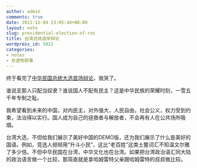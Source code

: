 ```yaml
---
author: admin
comments: true
date: 2011-12-04 23:05:44+00:00
layout: note
slug: presidential-election-of-roc
title: 台湾总统选举辩论
wordpress_id: 5022
categories:
- notes
- 非虚构叙事
---
```


终于看完了[中华民国总统大选首场辩论](http://video.sina.com.cn/v/b/67285994-1290078633.html)，我哭了。





谁说支那人只配当奴隶？谁说国人不配有民主？这是中华民族的荣耀时刻，一雪五千年专制之耻。





我希望看到未来的中国，对内民主，对外强大，人民自由，社会公义，权力受到约束，法治得以实行。国人成为自己的拯救者与解放者，不会再有人在公共场所吸烟。



台湾大选，不但给我们展示了美好中国的DEMO版，还为我们展示了什么是美好的国语。例如，竞选人频频用“升斗小民”，这比“老百姓”这类土鳖词汇不知温文尔雅了多少倍。不但中华民国在台湾，中华文化也在台湾。如果把台湾政治语汇同大陆的政治语言做一个比较，那简直就是拿哈姆雷特父亲跟哈姆雷特的叔叔做比较。
